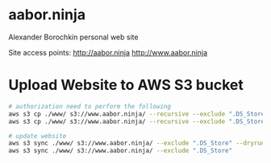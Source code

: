 # aabor.ninja
Alexander Borochkin personal web site

Site access points:
http://aabor.ninja
http://www.aabor.ninja

# Upload Website to AWS S3 bucket

```sh
# authorization need to perform the following
aws s3 cp ./www/ s3://www.aabor.ninja/ --recursive --exclude ".DS_Store" --dryrun
aws s3 cp ./www/ s3://www.aabor.ninja/ --recursive --exclude ".DS_Store"

# update website
aws s3 sync ./www/ s3://www.aabor.ninja/ --exclude ".DS_Store" --dryrun
aws s3 sync ./www/ s3://www.aabor.ninja/ --exclude ".DS_Store"
``` 
